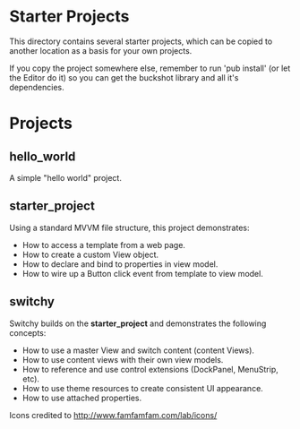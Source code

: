 # Starter Projects #
This directory contains several starter projects, which can be copied
to another location as a basis for your own projects.

If you copy the project somewhere else, remember to run 'pub install' (or let the Editor do it)
so you can get the buckshot library and all it's dependencies.

# Projects #

## hello_world ##
A simple "hello world" project.

## starter_project ##
Using a standard MVVM file structure, this project demonstrates:

* How to access a template from a web page.
* How to create a custom View object.
* How to declare and bind to properties in view model.
* How to wire up a Button click event from template to view model.

## switchy ##
Switchy builds on the **starter_project** and demonstrates the following concepts:

* How to use a master View and switch content (content Views).
* How to use content views with their own view models.
* How to reference and use control extensions (DockPanel, MenuStrip, etc).
* How to use theme resources to create consistent UI appearance.
* How to use attached properties.

Icons credited to <http://www.famfamfam.com/lab/icons/>
